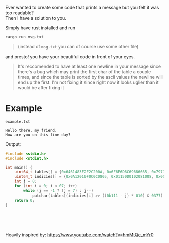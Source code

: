 Ever wanted to create some code that prints a message but you felt it was too readable? <br/>
Then I have a solution to you.

Simply have rust installed and run
```sh
cargo run msg.txt
```

> (instead of `msg.txt` you can of course use some other file) <br/>

and presto! you have your beautiful code in front of your eyes.

> It's reccomended to have at least one newline in your message since there's a bug which may print the first char of the table a couple times, and since the table is sorted by the ascii values the newline will end up the first.
> I'm not fixing it since right now it looks uglier than it would be after fixing it

# Example
`example.txt`
```
Hello there, my friend.
How are you on this fine day?
```

Output:
```c
#include <stdio.h>
#include <stdint.h>

int main() {
	uint64_t tables[] = {0x6461483F2E2C200A, 0x6F6E6D6C69686665, 0x797775747372};
	uint64_t indicies[] = {0x0A12010F0C0C0805, 0x01150D0102081008, 0x0003070E080B1009, 0x0108100601140F05, 0x12010E0F01130F15, 0x080E0B0901110B0A, 0x000415060701};
	int j = 8;
	for (int i = 0; i < 07; i++)
		while (j == -1 ? (j = 7) : j--)
			putchar(tables[(indicies[i] >> ((0b111 - j) * 010) & 0377) / 010] >> (((indicies[i] >> ((0b111 - j) * 8) & 0377) % 010) * 010));
	return 0;
}
```

<br/><br/><br/>

Heavily inspired by: https://www.youtube.com/watch?v=hmMtQe_mYr0

